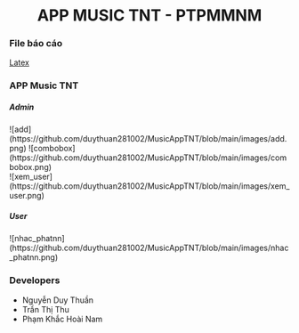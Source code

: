 <h1 align="center">APP MUSIC TNT - PTPMMNM</h1>
<h3 align="left">File báo cáo</h3>
<a align="left" href="https://github.com/duythuan281002/MusicAppTNT/blob/master/main.pdf">Latex</a>
<h3 align="left">APP Music TNT</h3>
<h5 align="left">Admin</h5>
![add](https://github.com/duythuan281002/MusicAppTNT/blob/main/images/add.png)
![combobox](https://github.com/duythuan281002/MusicAppTNT/blob/main/images/combobox.png)
<br>
![xem_user](https://github.com/duythuan281002/MusicAppTNT/blob/main/images/xem_user.png)
<h5 align="left">User</h5>
![nhac_phatnn](https://github.com/duythuan281002/MusicAppTNT/blob/main/images/nhac_phatnn.png)
<br>

<h3 align="left">Developers</h3>
<ul>
    <li>Nguyễn Duy Thuần</li>
    <li>Trần Thị Thu</li>
    <li>Phạm Khắc Hoài Nam</li>
</ul>
